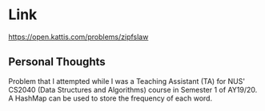 # Link

https://open.kattis.com/problems/zipfslaw

## Personal Thoughts

Problem that I attempted while I was a Teaching Assistant (TA) for NUS' CS2040 (Data Structures and Algorithms) course in Semester 1 of AY19/20. A HashMap can be used to store the frequency of each word.

